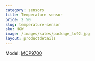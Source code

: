 ```yaml
---
category: sensors
title: Temperature sensor
price: 2.50
slug: temperature-sensor
sku: HGW
image: /images/sales/package_to92.jpg
layout: productdetails
---
```

Model: <a href="http://ww1.microchip.com/downloads/en/DeviceDoc/20001942F.pdf">MCP9700</a>
